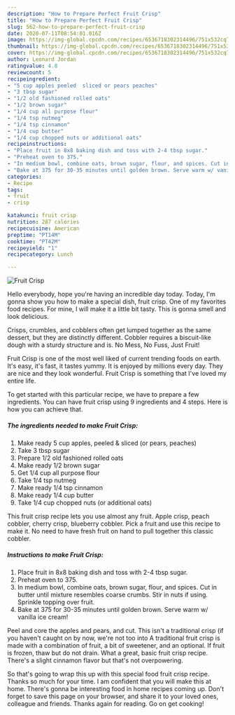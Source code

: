 ```yaml
---
description: "How to Prepare Perfect Fruit Crisp"
title: "How to Prepare Perfect Fruit Crisp"
slug: 562-how-to-prepare-perfect-fruit-crisp
date: 2020-07-11T08:54:01.016Z
image: https://img-global.cpcdn.com/recipes/6536718302314496/751x532cq70/fruit-crisp-recipe-main-photo.jpg
thumbnail: https://img-global.cpcdn.com/recipes/6536718302314496/751x532cq70/fruit-crisp-recipe-main-photo.jpg
cover: https://img-global.cpcdn.com/recipes/6536718302314496/751x532cq70/fruit-crisp-recipe-main-photo.jpg
author: Leonard Jordan
ratingvalue: 4.8
reviewcount: 5
recipeingredient:
- "5 cup apples peeled  sliced or pears peaches"
- "3 tbsp sugar"
- "1/2 old fashioned rolled oats"
- "1/2 brown sugar"
- "1/4 cup all purpose flour"
- "1/4 tsp nutmeg"
- "1/4 tsp cinnamon"
- "1/4 cup butter"
- "1/4 cup chopped nuts or additional oats"
recipeinstructions:
- "Place fruit in 8x8 baking dish and toss with 2-4 tbsp sugar."
- "Preheat oven to 375."
- "In medium bowl, combine oats, brown sugar, flour, and spices. Cut in butter until mixture resembles coarse crumbs. Stir in nuts if using. Sprinkle topping over fruit."
- "Bake at 375 for 30-35 minutes until golden brown. Serve warm w/ vanilla ice cream!"
categories:
- Recipe
tags:
- fruit
- crisp

katakunci: fruit crisp 
nutrition: 287 calories
recipecuisine: American
preptime: "PT14M"
cooktime: "PT42M"
recipeyield: "1"
recipecategory: Lunch

---
```



![Fruit Crisp](https://img-global.cpcdn.com/recipes/6536718302314496/751x532cq70/fruit-crisp-recipe-main-photo.jpg)

Hello everybody, hope you're having an incredible day today. Today, I'm gonna show you how to make a special dish, fruit crisp. One of my favorites food recipes. For mine, I will make it a little bit tasty. This is gonna smell and look delicious.

Crisps, crumbles, and cobblers often get lumped together as the same dessert, but they are distinctly different. Cobbler requires a biscuit-like dough with a sturdy structure and is. No Mess, No Fuss, Just Fruit!

Fruit Crisp is one of the most well liked of current trending foods on earth. It's easy, it's fast, it tastes yummy. It is enjoyed by millions every day. They are nice and they look wonderful. Fruit Crisp is something that I've loved my entire life.


To get started with this particular recipe, we have to prepare a few ingredients. You can have fruit crisp using 9 ingredients and 4 steps. Here is how you can achieve that.

##### The ingredients needed to make Fruit Crisp:

1. Make ready 5 cup apples, peeled &amp; sliced (or pears, peaches)
1. Take 3 tbsp sugar
1. Prepare 1/2 old fashioned rolled oats
1. Make ready 1/2 brown sugar
1. Get 1/4 cup all purpose flour
1. Take 1/4 tsp nutmeg
1. Make ready 1/4 tsp cinnamon
1. Make ready 1/4 cup butter
1. Take 1/4 cup chopped nuts (or additional oats)


This fruit crisp recipe lets you use almost any fruit. Apple crisp, peach cobbler, cherry crisp, blueberry cobbler. Pick a fruit and use this recipe to make it. No need to have fresh fruit on hand to pull together this classic cobbler. 

##### Instructions to make Fruit Crisp:

1. Place fruit in 8x8 baking dish and toss with 2-4 tbsp sugar.
1. Preheat oven to 375.
1. In medium bowl, combine oats, brown sugar, flour, and spices. Cut in butter until mixture resembles coarse crumbs. Stir in nuts if using. Sprinkle topping over fruit.
1. Bake at 375 for 30-35 minutes until golden brown. Serve warm w/ vanilla ice cream!


Peel and core the apples and pears, and cut. This isn&#39;t a traditional crisp (if you haven&#39;t caught on by now, we&#39;re not too into A traditional fruit crisp is made with a combination of fruit, a bit of sweetener, and an optional. If fruit is frozen, thaw but do not drain. What a great, basic fruit crisp recipe. There&#39;s a slight cinnamon flavor but that&#39;s not overpowering. 

So that's going to wrap this up with this special food fruit crisp recipe. Thanks so much for your time. I am confident that you will make this at home. There's gonna be interesting food in home recipes coming up. Don't forget to save this page on your browser, and share it to your loved ones, colleague and friends. Thanks again for reading. Go on get cooking!
